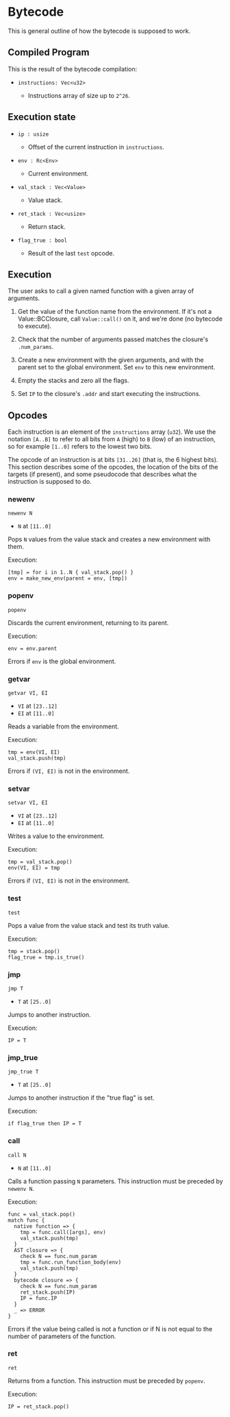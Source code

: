 
# Bytecode

This is general outline of how the bytecode is supposed to work.

## Compiled Program

This is the result of the bytecode compilation:

- `instructions: Vec<u32>`

    - Instructions array of size up to `2^26`.

## Execution state

- `ip : usize`

    - Offset of the current instruction in `instructions`.

- `env : Rc<Env>`

    - Current environment.

- `val_stack : Vec<Value>`

    - Value stack.

- `ret_stack : Vec<usize>`

    - Return stack.

- `flag_true : bool`

    - Result of the last `test` opcode.


## Execution

The user asks to call a given named function with a given array of arguments.

1. Get the value of the function name from the environment. If it's not a Value::BCClosure,
   call `Value::call()` on it, and we're done (no bytecode to execute).

2. Check that the number of arguments passed matches the closure's `.num_params`. 

3. Create a new environment with the given arguments, and with the parent set to the global
   environment. Set `env` to this new environment.

4. Empty the stacks and zero all the flags.

5. Set `IP` to the closure's `.addr` and start executing the instructions.


## Opcodes

Each instruction is an element of the `instructions` array (`u32`).  We use the notation
`[A..B]` to refer to all bits from `A` (high) to `B` (low) of an instruction, so for
example `[1..0]` refers to the lowest two bits.

The opcode of an instruction is at bits `[31..26]` (that is, the 6 highest bits).
This section describes some of the opcodes, the location of the bits of the targets (if
present), and some pseudocode that describes what the instruction is supposed to do.


### newenv

`newenv N`

- `N` at `[11..0]`

Pops `N` values from the value stack and creates a new environment with them.

Execution:

```
[tmp] = for i in 1..N { val_stack.pop() }
env = make_new_env(parent = env, [tmp])
```
    

### popenv

`popenv`

Discards the current environment, returning to its parent.

Execution:

```
env = env.parent
```

Errors if `env` is the global environment.


### getvar

`getvar VI, EI`

- `VI` at `[23..12]`
- `EI` at `[11..0]`

Reads a variable from the environment.

Execution:

```
tmp = env(VI, EI)
val_stack.push(tmp)
```

Errors if `(VI, EI)` is not in the environment.


### setvar

`setvar VI, EI`

- `VI` at `[23..12]`
- `EI` at `[11..0]`

Writes a value to the environment.

Execution:

```
tmp = val_stack.pop()
env(VI, EI) = tmp
```

Errors if `(VI, EI)` is not in the environment.


### test

`test`

Pops a value from the value stack and test its truth value.

Execution:

```
tmp = stack.pop()
flag_true = tmp.is_true()
```


### jmp

`jmp T`

- `T` at `[25..0]`

Jumps to another instruction.

Execution:

```
IP = T
```


### jmp_true

`jmp_true T`

- `T` at `[25..0]`

Jumps to another instruction if the "true flag" is set.

Execution:

```
if flag_true then IP = T
```


### call

`call N`

- `N` at `[11..0]`

Calls a function passing `N` parameters.  This instruction must be preceded by `newenv N`.

Execution:

```
func = val_stack.pop()
match func {
  native function => {
    tmp = func.call([args], env)
    val_stack.push(tmp)
  }
  AST closure => {
    check N == func.num_param
    tmp = func.run_function_body(env)
    val_stack.push(tmp)
  }
  bytecode closure => {
    check N == func.num_param
	ret_stack.push(IP)
	IP = func.IP
  }
  _ => ERROR
}
```

Errors if the value being called is not a function or if N is not equal to the number of parameters of the function.


### ret

`ret`

Returns from a function.  This instruction must be preceded by `popenv`.

Execution:

```
IP = ret_stack.pop()
```
